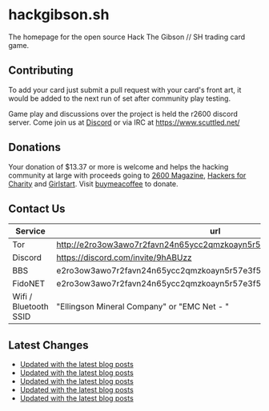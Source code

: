 # hackgibson.sh
The homepage for the open source Hack The Gibson // SH trading card game.


## Contributing

To add your card just submit a pull request with your card's front art, it would be added to the next run of set after community play testing.

Game play and discussions over the project is held the r2600 discord server. Come join us at [Discord](https://discord.com/invite/9hABUzz) or via IRC at https://www.scuttled.net/


## Donations

Your donation of $13.37 or more is welcome and helps the hacking community at large with proceeds going to [2600 Magazine](https://2600.com/), [Hackers for Charity](https://hackersforcharity.org) and [Girlstart](https://girlstart.org).  Visit [buymeacoffee](https://www.buymeacoffee.com/hackgibson.sh) to donate.


## Contact Us

Service | url
-|-
Tor | http://e2ro3ow3awo7r2favn24n65ycc2qmzkoayn5r57e3f56nvjwdcgg32ad.onion
Discord | https://discord.com/invite/9hABUzz
BBS | e2ro3ow3awo7r2favn24n65ycc2qmzkoayn5r57e3f56nvjwdcgg32ad.onion:23
FidoNET | e2ro3ow3awo7r2favn24n65ycc2qmzkoayn5r57e3f56nvjwdcgg32ad.onion:24554
Wifi / Bluetooth SSID | "Ellingson Mineral Company" or "EMC Net - <fidonet address>"

## Latest Changes
<!-- BLOG-POST-LIST:START -->
- [Updated with the latest blog posts](https://github.com/DFW2600/hackgibson.sh/commit/8716ae0ce06f678e195ba955715fef81f4766bdc)
- [Updated with the latest blog posts](https://github.com/DFW2600/hackgibson.sh/commit/87fcf46a635ba3d6f473f7d2af68a981d24855a9)
- [Updated with the latest blog posts](https://github.com/DFW2600/hackgibson.sh/commit/c5a0cbcd14eac9efc7f2655bfea5dc9e34af0f5f)
- [Updated with the latest blog posts](https://github.com/DFW2600/hackgibson.sh/commit/665ac841b987c07299681c645468e1084701e0b5)
- [Updated with the latest blog posts](https://github.com/DFW2600/hackgibson.sh/commit/73b3414a6939c7cb472ce62467a50b256f8fd164)
<!-- BLOG-POST-LIST:END -->
